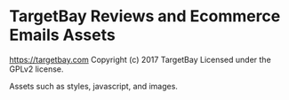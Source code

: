 # TargetBay Reviews and Ecommerce Emails Assets #
https://targetbay.com
Copyright (c) 2017 TargetBay
Licensed under the GPLv2 license.

Assets such as styles, javascript, and images.
